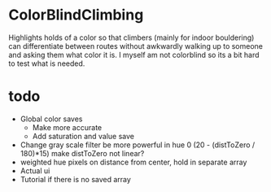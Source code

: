 # ColorBlindClimbing
Highlights holds of a color so that climbers (mainly for indoor bouldering) can differentiate between routes without awkwardly walking up to someone and asking them what color it is. I myself am not colorblind so its a bit hard to test what is needed.
# todo
- Global color saves
    - Make more accurate
    - Add saturation and value save
- Change gray scale filter be more powerful in hue 0 (20 - (distToZero / 180)*15) make distToZero not linear? 
- weighted hue pixels on distance from center, hold in separate array
- Actual ui
- Tutorial if there is no saved array
